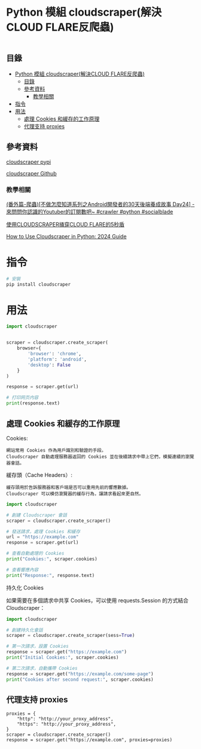 # Python 模組 cloudscraper(解決CLOUD FLARE反爬蟲)

```
```

## 目錄

- [Python 模組 cloudscraper(解決CLOUD FLARE反爬蟲)](#python-模組-cloudscraper解決cloud-flare反爬蟲)
  - [目錄](#目錄)
  - [參考資料](#參考資料)
    - [教學相關](#教學相關)
- [指令](#指令)
- [用法](#用法)
  - [處理 Cookies 和緩存的工作原理](#處理-cookies-和緩存的工作原理)
  - [代理支持 proxies](#代理支持-proxies)

## 參考資料

[cloudscraper pypi](https://pypi.org/project/cloudscraper/)

[cloudscraper Github](https://github.com/venomous/cloudscraper)

### 教學相關

[(番外篇-爬蟲)[不做怎麼知道系列之Android開發者的30天後端養成故事 Day24] - 來問問你認識的Youtuber的訂閱數吧~ #crawler #python #socialblade](https://ithelp.ithome.com.tw/articles/10230271)

[使用CLOUDSCRAPER捅穿CLOUD FLARE的5秒盾](https://www.cnblogs.com/yoyo1216/p/17356845.html)

[How to Use Cloudscraper in Python: 2024 Guide](https://iproyal.com/blog/cloudscraper/)

# 指令

```bash
# 安裝
pip install cloudscraper
```

# 用法

```Python
import cloudscraper


scraper = cloudscraper.create_scraper(
	browser={
		'browser': 'chrome',
		'platform': 'android',
		'desktop': False
	}
)

response = scraper.get(url)

# 打印网页内容
print(response.text)
```

## 處理 Cookies 和緩存的工作原理

Cookies:

```
網站常用 Cookies 作為用戶識別和驗證的手段。
Cloudscraper 自動處理服務器返回的 Cookies 並在後續請求中帶上它們，模擬連續的瀏覽器會話。
```

緩存頭（Cache Headers）:

```
緩存頭用於告訴服務器和客戶端是否可以重用先前的響應數據。
Cloudscraper 可以模仿瀏覽器的緩存行為，讓請求看起來更自然。
```

```Python
import cloudscraper

# 創建 Cloudscraper 會話
scraper = cloudscraper.create_scraper()

# 發送請求，處理 Cookies 和緩存
url = "https://example.com"
response = scraper.get(url)

# 查看自動處理的 Cookies
print("Cookies:", scraper.cookies)

# 查看響應內容
print("Response:", response.text)
```

持久化 Cookies

如果需要在多個請求中共享 Cookies，可以使用 requests.Session 的方式結合 Cloudscraper：

```Python
import cloudscraper

# 創建持久化會話
scraper = cloudscraper.create_scraper(sess=True)

# 第一次請求，設置 Cookies
response = scraper.get("https://example.com")
print("Initial Cookies:", scraper.cookies)

# 第二次請求，自動攜帶 Cookies
response = scraper.get("https://example.com/some-page")
print("Cookies after second request:", scraper.cookies)
```

## 代理支持 proxies

```
proxies = {
    "http": "http://your_proxy_address",
    "https": "http://your_proxy_address",
}
scraper = cloudscraper.create_scraper()
response = scraper.get("https://example.com", proxies=proxies)
```
